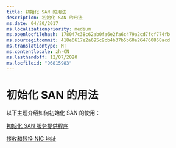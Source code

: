 ```yaml
---
title: 初始化 SAN 的用法
description: 初始化 SAN 的用法
ms.date: 04/20/2017
ms.localizationpriority: medium
ms.openlocfilehash: 178047c38c62ab0fa6e2fa6c479a2cd7fcf774fb
ms.sourcegitcommit: 418e6617e2a695c9cb4b37b5b60e264760858acd
ms.translationtype: MT
ms.contentlocale: zh-CN
ms.lasthandoff: 12/07/2020
ms.locfileid: "96815983"
---
```

# <a name="initializing-the-use-of-a-san"></a>初始化 SAN 的用法





以下主题介绍如何初始化 SAN 的使用：

[初始化 SAN 服务提供程序](initializing-a-san-service-provider.md)

[接收和转换 NIC 地址](receiving-and-translating-nic-addresses.md)

 

 





